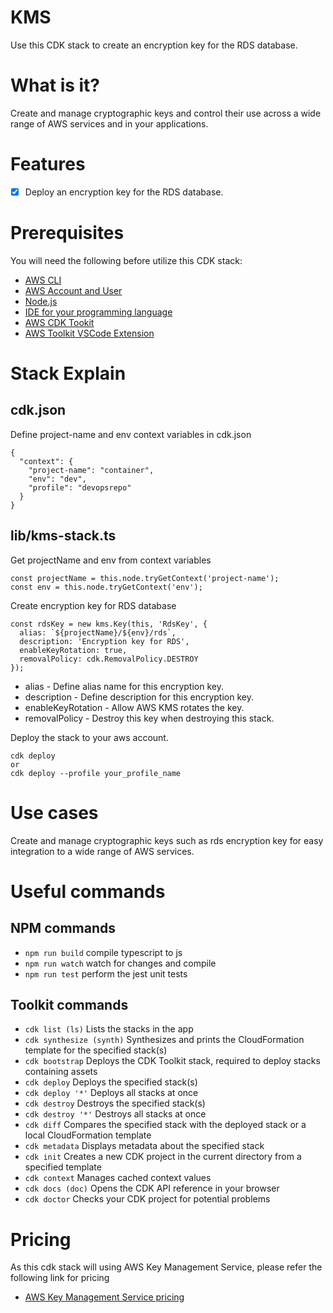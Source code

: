 # KMS

Use this CDK stack to create an encryption key for the RDS database.

# What is it?

Create and manage cryptographic keys and control their use across a wide range of AWS services and in your applications.

# Features

- [x] Deploy an encryption key for the RDS database.

# Prerequisites

You will need the following before utilize this CDK stack:

- [AWS CLI](https://cdkworkshop.com/15-prerequisites/100-awscli.html)
- [AWS Account and User](https://cdkworkshop.com/15-prerequisites/200-account.html)
- [Node.js](https://cdkworkshop.com/15-prerequisites/300-nodejs.html)
- [IDE for your programming language](https://cdkworkshop.com/15-prerequisites/400-ide.html)
- [AWS CDK Tookit](https://cdkworkshop.com/15-prerequisites/500-toolkit.html)
- [AWS Toolkit VSCode Extension](https://github.com/devopsrepohq/aws-toolkit)

# Stack Explain

## cdk.json

Define project-name and env context variables in cdk.json

```
{
  "context": {
    "project-name": "container",
    "env": "dev",
    "profile": "devopsrepo"
  }
}
```

## lib/kms-stack.ts

Get projectName and env from context variables

```
const projectName = this.node.tryGetContext('project-name');
const env = this.node.tryGetContext('env');
```

Create encryption key for RDS database

```
const rdsKey = new kms.Key(this, 'RdsKey', {
  alias: `${projectName}/${env}/rds`,
  description: 'Encryption key for RDS',
  enableKeyRotation: true,
  removalPolicy: cdk.RemovalPolicy.DESTROY
});
```

- alias - Define alias name for this encryption key.
- description - Define description for this encryption key.
- enableKeyRotation - Allow AWS KMS rotates the key.
- removalPolicy - Destroy this key when destroying this stack.

Deploy the stack to your aws account.

```
cdk deploy
or
cdk deploy --profile your_profile_name
```

# Use cases

Create and manage cryptographic keys such as rds encryption key for easy integration to a wide range of AWS services.

# Useful commands

## NPM commands

 * `npm run build`   compile typescript to js
 * `npm run watch`   watch for changes and compile
 * `npm run test`    perform the jest unit tests

## Toolkit commands

 * `cdk list (ls)`            Lists the stacks in the app
 * `cdk synthesize (synth)`   Synthesizes and prints the CloudFormation template for the specified stack(s)
 * `cdk bootstrap`            Deploys the CDK Toolkit stack, required to deploy stacks containing assets
 * `cdk deploy`               Deploys the specified stack(s)
 * `cdk deploy '*'`           Deploys all stacks at once
 * `cdk destroy`              Destroys the specified stack(s)
 * `cdk destroy '*'`          Destroys all stacks at once
 * `cdk diff`                 Compares the specified stack with the deployed stack or a local CloudFormation template
 * `cdk metadata`             Displays metadata about the specified stack
 * `cdk init`                 Creates a new CDK project in the current directory from a specified template
 * `cdk context`              Manages cached context values
 * `cdk docs (doc)`           Opens the CDK API reference in your browser
 * `cdk doctor`               Checks your CDK project for potential problems

 # Pricing

As this cdk stack will using AWS Key Management Service, please refer the following link for pricing

- [AWS Key Management Service pricing](https://aws.amazon.com/kms/pricing/)
